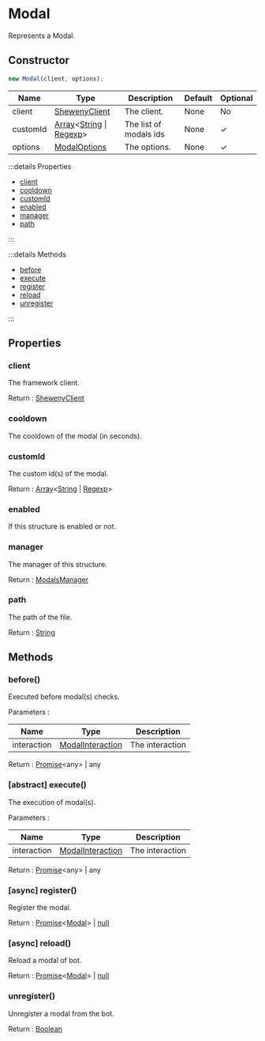 # Modal

Represents a Modal.

## Constructor

```js
new Modal(client, options);
```

| Name     | Type                                                                                                                                                                                                                                                                                   | Description            | Default | Optional |
| -------- | -------------------------------------------------------------------------------------------------------------------------------------------------------------------------------------------------------------------------------------------------------------------------------------- | ---------------------- | ------- | -------- |
| client   | [ShewenyClient](./ShewenyClient.md)                                                                                                                                                                                                                                                    | The client.            | None    | No       |
| customId | [Array](https://developer.mozilla.org/docs/Web/JavaScript/Reference/Global_Objects/Array)\<[String](https://developer.mozilla.org/docs/Web/JavaScript/Reference/Global_Objects/String) \| [Regexp](https://developer.mozilla.org/docs/Web/JavaScript/Reference/Global_Objects/Regexp)> | The list of modals ids | None    | ✓        |
| options  | [ModalOptions](../typedef/ModalOptions.md)                                                                                                                                                                                                                                             | The options.           | None    | ✓        |

:::details Properties

- [client](#client)
- [cooldown](#cooldown)
- [customId](#customid)
- [enabled](#enabled)
- [manager](#manager)
- [path](#path)

:::

:::details Methods

- [before](#before)
- [execute](#abstract-execute)
- [register](#async-register)
- [reload](#async-reload)
- [unregister](#unregister)

:::

## Properties

### client

The framework client.

Return : [ShewenyClient](../client/ShewenyClient.md)

### cooldown

The cooldown of the modal (in seconds).

### customId

The custom id(s) of the modal.

Return : [Array](https://developer.mozilla.org/docs/Web/JavaScript/Reference/Global_Objects/Array)\<[String](https://developer.mozilla.org/docs/Web/JavaScript/Reference/Global_Objects/String) | [Regexp](https://developer.mozilla.org/docs/Web/JavaScript/Reference/Global_Objects/Regexp)>

### enabled

If this structure is enabled or not.

### manager

The manager of this structure.

Return : [ModalsManager](../managers/ModalsManager.md)

### path

The path of the file.

Return : [String](https://developer.mozilla.org/en-US/docs/Web/JavaScript/Reference/Global_Objects/String)

## Methods

### before()

Executed before modal(s) checks.

Parameters :

| Name        | Type                                                                                 | Description     |
| ----------- | ------------------------------------------------------------------------------------ | --------------- |
| interaction | [ModalInteraction](https://discord.js.org/#/docs/main/stable/class/ModalInteraction) | The interaction |

Return : [Promise](https://developer.mozilla.org/docs/Web/JavaScript/Reference/Global_Objects/Promise)\<any> | any

### [abstract] execute()

The execution of modal(s).

Parameters :

| Name        | Type                                                                                 | Description     |
| ----------- | ------------------------------------------------------------------------------------ | --------------- |
| interaction | [ModalInteraction](https://discord.js.org/#/docs/main/stable/class/ModalInteraction) | The interaction |

Return : [Promise](https://developer.mozilla.org/docs/Web/JavaScript/Reference/Global_Objects/Promise)\<any> | any

### [async] register()

Register the modal.

Return : [Promise](https://developer.mozilla.org/docs/Web/JavaScript/Reference/Global_Objects/Promise)\<[Modal](./Modal.md)> | [null](https://developer.mozilla.org/docs/Web/JavaScript/Reference/Global_Objects/Null)

### [async] reload()

Reload a modal of bot.

Return : [Promise](https://developer.mozilla.org/docs/Web/JavaScript/Reference/Global_Objects/Promise)\<[Modal](./Modal.md)> | [null](https://developer.mozilla.org/docs/Web/JavaScript/Reference/Global_Objects/Null)

### unregister()

Unregister a modal from the bot.

Return : [Boolean](https://developer.mozilla.org/docs/Web/JavaScript/Reference/Global_Objects/Boolean)
